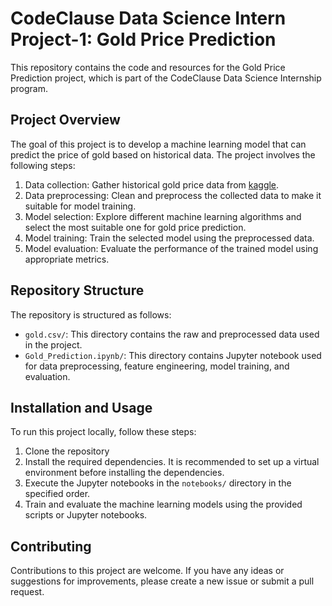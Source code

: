 # CodeClause Data Science Intern Project-1: Gold Price Prediction

This repository contains the code and resources for the Gold Price Prediction project, which is part of the CodeClause Data Science Internship program.

## Project Overview

The goal of this project is to develop a machine learning model that can predict the price of gold based on historical data. The project involves the following steps:

1. Data collection: Gather historical gold price data from [kaggle](https://www.kaggle.com/datasets/altruistdelhite04/gold-price-data?resource=download).
2. Data preprocessing: Clean and preprocess the collected data to make it suitable for model training.
3. Model selection: Explore different machine learning algorithms and select the most suitable one for gold price prediction.
4. Model training: Train the selected model using the preprocessed data.
5. Model evaluation: Evaluate the performance of the trained model using appropriate metrics.

## Repository Structure

The repository is structured as follows:

- `gold.csv/`: This directory contains the raw and preprocessed data used in the project.
- `Gold_Prediction.ipynb/`: This directory contains Jupyter notebook used for data preprocessing, feature engineering, model training, and evaluation.


## Installation and Usage

To run this project locally, follow these steps:

1. Clone the repository 
2. Install the required dependencies. It is recommended to set up a virtual environment before installing the dependencies.
3. Execute the Jupyter notebooks in the `notebooks/` directory in the specified order.
4. Train and evaluate the machine learning models using the provided scripts or Jupyter notebooks.


## Contributing

Contributions to this project are welcome. If you have any ideas or suggestions for improvements, please create a new issue or submit a pull request.







